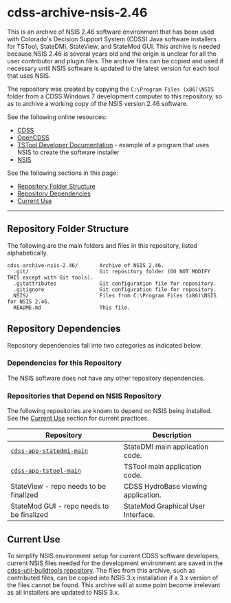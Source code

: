 # cdss-archive-nsis-2.46 #

This is an archive of NSIS 2.46 software environment that has been used with
Colorado's Decision Support System (CDSS) Java software installers
for TSTool, StateDMI, StateView, and StateMod GUI.
This archive is needed because NSIS 2.46 is several years old and the origin
is unclear for all the user contributor and plugin files.
The archive files can be copied and used if necessary
until NSIS software is updated to the latest version for each tool that uses NSIS.

The repository was created by copying the `C:\Program Files (x86)\NSIS` folder from a CDSS Windows 7
development computer to this repository,
so as to archive a working copy of the NSIS version 2.46 software.

See the following online resources:

* [CDSS](http://cdss.state.co.us)
* [OpenCDSS](http://learn.openwaterfoundation.org/cdss-website-opencdss)
* [TSTool Developer Documentation](http://learn.openwaterfoundation.org/cdss-app-tstool-doc-dev/) - example of a program that uses NSIS to create the software installer
* [NSIS](http://nsis.sourceforge.net/Download)

See the following sections in this page:

* [Repository Folder Structure](#repository-folder-structure)
* [Repository Dependencies](#repository-dependencies)
* [Current Use](#current-use)

-------------------------

## Repository Folder Structure ##

The following are the main folders and files in this repository, listed alphabetically.

```
cdss-archive-nsis-2.46/       Archive of NSIS 2.46.
  .git/                       Git repository folder (DO NOT MODIFY THIS except with Git tools).
  .gitattributes              Git configuration file for repository.
  .gitignore                  Git configuration file for repository.
  NSIS/                       Files from C:\Program Files (x86)\NSIS for NSIS 2.46.
  README.md                   This file.
```

## Repository Dependencies ##

Repository dependencies fall into two categories as indicated below.

### Dependencies for this Repository ###

The NSIS software does not have any other repository dependencies.

### Repositories that Depend on NSIS Repository ###

The following repositories are known to depend on NSIS being installed.
See the [Current Use](#current-use) section for current practices.

|**Repository**|**Description**|
|-------------------------------------------------------------------------------------------------|----------------------------------------------------|
|[`cdss-app-statedmi-main`](https://github.com/OpenWaterFoundation/cdss-app-statedmi-main)            |StateDMI main application code.|
|[`cdss-app-tstool-main`](https://github.com/OpenWaterFoundation/cdss-app-tstool-main)          |TSTool main application code.|
|StateView - repo needs to be finalized                                                           |CDSS HydroBase viewing application.|
|StateMod GUI - repo needs to be finalized                                                        |StateMod Graphical User Interface.|

## Current Use ##

To simplify NSIS environment setup for current CDSS software developers,
current NSIS files needed for the development environment are saved in the
[cdss-util-buildtools repository](https://github.com/OpenWaterFoundation/cdss-util-buildtools).
The files from this archive, such as contributed files, can be copied into NSIS 3.x installation if a 3.x version of the files cannot be found.
This archive will at some point become irrelevant as all installers are updated
to NSIS 3.x.
